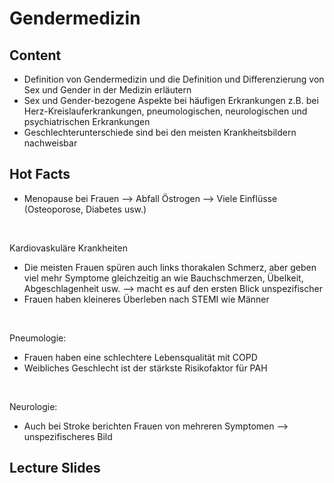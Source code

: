 # Gendermedizin

## Content

- Definition von Gendermedizin und die Definition und Differenzierung von Sex und Gender in der Medizin erläutern
- Sex und Gender-bezogene Aspekte bei häufigen Erkrankungen z.B. bei Herz-Kreislauferkrankungen, pneumologischen, neurologischen und psychiatrischen Erkrankungen
- Geschlechterunterschiede sind bei den meisten Krankheitsbildern nachweisbar

## Hot Facts

- Menopause bei Frauen --> Abfall Östrogen --> Viele Einflüsse (Osteoporose, Diabetes usw.)

</br>

Kardiovaskuläre Krankheiten

- Die meisten Frauen spüren auch links thorakalen Schmerz, aber geben viel mehr Symptome gleichzeitig an wie Bauchschmerzen, Übelkeit, Abgeschlagenheit usw. --> macht es auf den ersten Blick unspezifischer
- Frauen haben kleineres Überleben nach STEMI wie Männer

</br>

Pneumologie:

- Frauen haben eine schlechtere Lebensqualität mit COPD
- Weibliches Geschlecht ist der stärkste Risikofaktor für PAH

</br>

Neurologie:

- Auch bei Stroke berichten Frauen von mehreren Symptomen --> unspezifischeres Bild



## Lecture Slides

